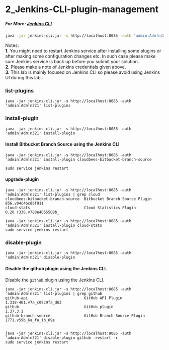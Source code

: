 # 2_Jenkins-CLI-plugin-management

##### For More: [Jenkins CLI](https://www.jenkins.io/doc/book/managing/cli/)

```sh
java -jar jenkins-cli.jar -s http://localhost:8085 -auth 'admin:Adm!n321' <command>
```

Notes:  
**1.** You might need to restart Jenkins service after installing some plugins or after making some configuration changes etc. In such case please make sure Jenkins service is back up before you submit your solution.  
**2.** Please make a note of Jenkins credentials given above.  
**3.** This lab is mainly focused on Jenkins CLI so please avoid using Jenkins UI during this lab.

### list-plugins

```
java -jar jenkins-cli.jar -s http://localhost:8085 -auth 'admin:Adm!n321' list-plugins
```

### install-plugin

```
java -jar jenkins-cli.jar -s http://localhost:8085 -auth 'admin:Adm!n321' install-plugin
```

#### Install Bitbucket Branch Source using the Jenkins CLI

```
java -jar jenkins-cli.jar -s http://localhost:8085 -auth 'admin:Adm!n321' install-plugin cloudbees-bitbucket-branch-source

sudo service jenkins restart
```

#### upgrade-plugin

```
java -jar jenkins-cli.jar -s http://localhost:8085 -auth 'admin:Adm!n321' list-plugins | grep cloud
cloudbees-bitbucket-branch-source  Bitbucket Branch Source Plugin                  856.v04c46c86f911
cloud-stats                        Cloud Statistics Plugin                         0.20 (336.v788e4055508b_

java -jar jenkins-cli.jar -s http://localhost:8085 -auth 'admin:Adm!n321' install-plugin cloud-stats
sudo service jenkins restart
```

### disable-plugin

```
java -jar jenkins-cli.jar -s http://localhost:8085 -auth 'admin:Adm!n321' disable-plugin
```

#### Disable the github plugin using the Jenkins CLI.

Disable the `github` plugin using the Jenkins CLI.

```
java -jar jenkins-cli.jar -s http://localhost:8085 -auth 'admin:Adm!n321' list-plugins | grep github
github-api                         GitHub API Plugin                               1.318-461.v7a_c09c9fa_d63
github                             GitHub plugin                                   1.37.3.1
github-branch-source               GitHub Branch Source Plugin                     1771.v59b_6a_fa_1b_89e


java -jar jenkins-cli.jar -s http://localhost:8085 -auth 'admin:Adm!n321' disable-plugin github -restart -r
sudo service jenkins restart

```